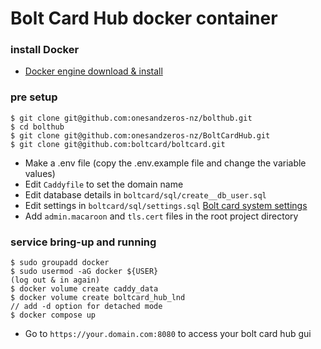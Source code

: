 # Bolt Card Hub docker container

### install Docker

- [Docker engine download &
   install](https://docs.docker.com/engine/install/)
   
### pre setup
```
$ git clone git@github.com:onesandzeros-nz/bolthub.git
$ cd bolthub
$ git clone git@github.com:onesandzeros-nz/BoltCardHub.git
$ git clone git@github.com:boltcard/boltcard.git
```
- Make a .env file (copy the .env.example file and change the variable values)
- Edit `Caddyfile` to set the domain name
- Edit database details in `boltcard/sql/create__db_user.sql`
- Edit settings in `boltcard/sql/settings.sql` [Bolt card system settings](https://github.com/boltcard/boltcard/blob/main/docs/SETTINGS.md)
- Add `admin.macaroon` and `tls.cert` files in the root project directory

### service bring-up and running
```
$ sudo groupadd docker
$ sudo usermod -aG docker ${USER}
(log out & in again)
$ docker volume create caddy_data
$ docker volume create boltcard_hub_lnd
// add -d option for detached mode
$ docker compose up
```
- Go to `https://your.domain.com:8080` to access your bolt card hub gui 
